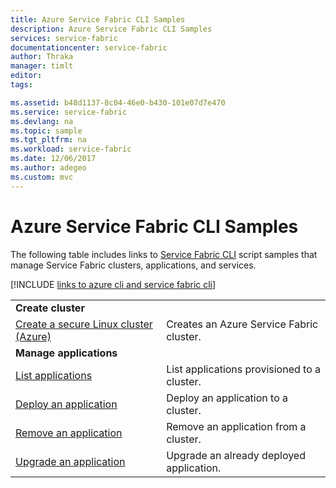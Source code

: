 ```yaml
---
title: Azure Service Fabric CLI Samples
description: Azure Service Fabric CLI Samples
services: service-fabric
documentationcenter: service-fabric
author: Thraka
manager: timlt
editor: 
tags: 

ms.assetid: b48d1137-8c04-46e0-b430-101e07d7e470
ms.service: service-fabric
ms.devlang: na
ms.topic: sample
ms.tgt_pltfrm: na
ms.workload: service-fabric
ms.date: 12/06/2017
ms.author: adegeo
ms.custom: mvc
---
```


# Azure Service Fabric CLI Samples

The following table includes links to [Service Fabric CLI](service-fabric-cli.md) script samples that manage Service Fabric clusters, applications, and services.

[!INCLUDE [links to azure cli and service fabric cli](../../includes/service-fabric-sfctl.md)]

| | |
|-|-|
| **Create cluster** ||
| [Create a secure Linux cluster (Azure)](./scripts/cli-create-cluster.md)| Creates an Azure Service Fabric cluster. |
| **Manage applications** ||
| [List applications](./scripts/sfctl-list-applications.md)| List applications provisioned to a cluster.|
| [Deploy an application](./scripts/cli-deploy-application.md)| Deploy an application to a cluster.|
| [Remove an application](./scripts/cli-remove-application.md)| Remove an application from a cluster.|
| [Upgrade an application](./scripts/sfctl-upgrade-application.md)| Upgrade an already deployed application.|
